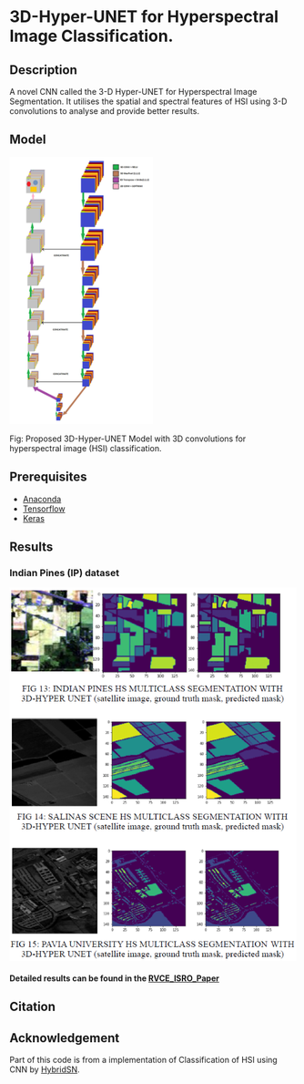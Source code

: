 # 3D-Hyper-UNET for Hyperspectral Image Classification.

## Description

A novel CNN called the 3-D Hyper-UNET for Hyperspectral Image Segmentation. It utilises the spatial and spectral features of HSI using 3-D convolutions to analyse and provide better results.  

## Model

<img src="https://github.com/nishchaljs/3D-Hyper-UNET/blob/main/3D_Unet_Mod.png" width="50%" height="50%" />

Fig: Proposed 3D-Hyper-UNET Model with 3D convolutions for hyperspectral image (HSI) classification.  

## Prerequisites

- [Anaconda](https://www.anaconda.com/download/)
- [Tensorflow](https://github.com/tensorflow/tensorflow/)
- [Keras](https://github.com/fchollet/keras)

## Results

### Indian Pines (IP) dataset

<img src="https://github.com/nishchaljs/3D-Hyper-UNET/blob/main/results.png"/>


#### Detailed results can be found in the [RVCE_ISRO_Paper](RVCE_ISRO_Paper.pdf)

## Citation
   

## Acknowledgement

Part of this code is from a implementation of Classification of HSI using CNN by [HybridSN](https://github.com/gokriznastic/HybridSN).
